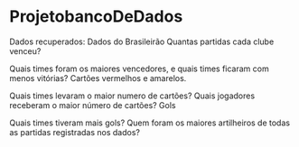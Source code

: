# ProjetobancoDeDados
Dados recuperados:
Dados do Brasileirão
Quantas partidas cada clube venceu?

Quais times foram os maiores vencedores, e quais times ficaram com menos vitórias?
Cartões vermelhos e amarelos.

Quais times levaram o maior numero de cartões?
Quais jogadores receberam o maior número de cartões?
Gols

Quais times tiveram mais gols?
Quem foram os maiores artilheiros de todas as partidas registradas nos dados?
